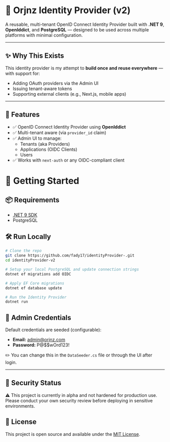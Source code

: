 # 🪪 Orjnz Identity Provider (v2)

A reusable, multi-tenant OpenID Connect Identity Provider built with **.NET 9**, **OpenIddict**, and **PostgreSQL** — designed to be used across multiple platforms with minimal configuration.

---

## ✨ Why This Exists

This identity provider is my attempt to **build once and reuse everywhere** — with support for:
- Adding OAuth providers via the Admin UI
- Issuing tenant-aware tokens
- Supporting external clients (e.g., Next.js, mobile apps)

---

## 🔧 Features

- ✅ OpenID Connect Identity Provider using **OpenIddict**
- ✅ Multi-tenant aware (via `provider_id` claim)
- ✅ Admin UI to manage:
  - Tenants (aka Providers)
  - Applications (OIDC Clients)
  - Users
- ✅ Works with `next-auth` or any OIDC-compliant client


# 🚀 Getting Started

## 📦 Requirements

- [.NET 9 SDK](https://dotnet.microsoft.com)
- PostgreSQL

## 🛠️ Run Locally

```bash
# Clone the repo
git clone https://github.com/fady17/identityProvider-.git
cd identityProvider-v2

# Setup your local PostgreSQL and update connection strings
dotnet ef migrations add OIDC

# Apply EF Core migrations
dotnet ef database update

# Run the Identity Provider
dotnet run 
```

## 🔑 Admin Credentials

Default credentials are seeded (configurable):
- **Email:** admin@orjnz.com
- **Password:** P@$$wOrd123!

✏️ You can change this in the `DataSeeder.cs` file or through the UI after login.

---

## 🔐 Security Status

⚠️ This project is currently in alpha and not hardened for production use. Please conduct your own security review before deploying in sensitive environments.



## 📜 License

This project is open source and available under the [MIT License](LICENSE).
